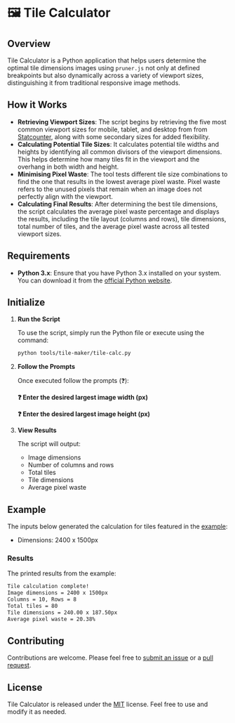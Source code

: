 # 🖼️ Tile Calculator

## Overview

Tile Calculator is a Python application that helps users determine the optimal tile dimensions images using `pruner.js` not only at defined breakpoints but also dynamically across a variety of viewport sizes, distinguishing it from traditional responsive image methods.

## How it Works

- **Retrieving Viewport Sizes**: The script begins by retrieving the five most common viewport sizes for mobile, tablet, and desktop from from [Statcounter](https://gs.statcounter.com/screen-resolution-stats), along with some secondary sizes for added flexibility.
- **Calculating Potential Tile Sizes**: It calculates potential tile widths and heights by identifying all common divisors of the viewport dimensions. This helps determine how many tiles fit in the viewport and the overhang in both width and height.
- **Minimising Pixel Waste**: The tool tests different tile size combinations to find the one that results in the lowest average pixel waste. Pixel waste refers to the unused pixels that remain when an image does not perfectly align with the viewport.
- **Calculating Final Results**: After determining the best tile dimensions, the script calculates the average pixel waste percentage and displays the results, including the tile layout (columns and rows), tile dimensions, total number of tiles, and the average pixel waste across all tested viewport sizes.

## Requirements

- **Python 3.x**: Ensure that you have Python 3.x installed on your system. You can download it from the [official Python website](https://python.org/downloads/).

## Initialize

1. **Run the Script**

    To use the script, simply run the Python file or execute using the command:

    ```bash
    python tools/tile-maker/tile-calc.py
    ```

2. **Follow the Prompts**

    Once executed follow the prompts (❓):

    **❓ Enter the desired largest image width (px)**

    **❓ Enter the desired largest image height (px)**

3. **View Results**

    The script will output:

    - Image dimensions
    - Number of columns and rows
    - Total tiles
    - Tile dimensions
    - Average pixel waste

## Example

The inputs below generated the calculation for tiles featured in the [example](/README.md#example):

- Dimensions: 2400 x 1500px

### Results

The printed results from the example:

```bash
Tile calculation complete!
Image dimensions = 2400 x 1500px
Columns = 10, Rows = 8
Total tiles = 80
Tile dimensions = 240.00 x 187.50px
Average pixel waste = 20.38%
```

## Contributing

Contributions are welcome. Please feel free to [submit an issue](https://github.com/overbrowsing/pruner/issues) or a [pull request](https://github.com/overbrowsing/pruner/pulls).

## License

Tile Calculator is released under the [MIT](/LICENSE) license. Feel free to use and modify it as needed.